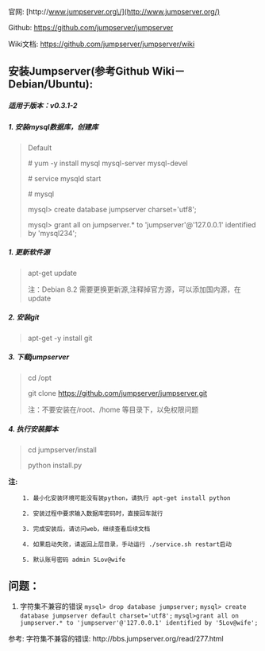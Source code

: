 官网: [http:\/\/www.jumpserver.org\/](http://www.jumpserver.org/)

Github: [https:\/\/github.com\/jumpserver\/jumpserver](https://github.com/jumpserver/jumpserver)

Wiki文档: [https:\/\/github.com\/jumpserver\/jumpserver\/wiki](https://github.com/jumpserver/jumpserver/wiki)

## 安装Jumpserver\(参考Github Wiki－**Debian\/Ubuntu**\):

##### **适用于版本：v0.3.1-2**

##### **1. 安装mysql数据库，创建库**

> Default
> 
> \# yum -y install mysql mysql-server mysql-devel
> 
> \# service mysqld start
> 
> \# mysql
> 
> mysql&gt; create database jumpserver charset='utf8';
> 
> mysql&gt; grant all on jumpserver.\* to 'jumpserver'@'127.0.0.1' identified by 'mysql234';

##### **1. 更新软件源**

> apt-get update
> 
> 注：Debian 8.2 需要更换更新源,注释掉官方源，可以添加国内源，在update

##### **2. 安装git**

> apt-get -y install git

##### **3. 下载jumpserver**

> cd \/opt
> 
> git clone [https:\/\/github.com\/jumpserver\/jumpserver.git](https://github.com/jumpserver/jumpserver.git)
> 
> 注：不要安装在\/root、\/home 等目录下，以免权限问题

##### **4. 执行安装脚本**

> cd jumpserver\/install
> 
> python install.py

**注:**

```
    1. 最小化安装环境可能没有装python，请执行 apt-get install python

    2. 安装过程中要求输入数据库密码时，直接回车就行

    3. 完成安装后，请访问web，继续查看后续文档

    4. 如果启动失败，请返回上层目录，手动运行 ./service.sh restart启动

    5. 默认账号密码 admin 5Lov@wife
```

## 问题：

1. 字符集不兼容的错误
  `mysql> drop database jumpserver;`
  `mysql> create database jumpserver default charset='utf8';`
  `mysql>grant all on jumpserver.* to 'jumpserver'@'127.0.0.1' identified by '5Lov@wife';`

参考:
字符集不兼容的错误: http:\/\/bbs.jumpserver.org\/read\/277.html

